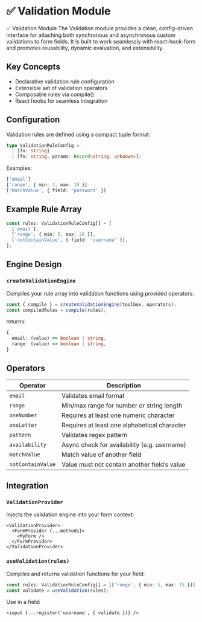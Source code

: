 # ✅ Validation Module
✅ Validation Module
The Validation module provides a clean, config-driven interface for attaching both synchronous and asynchronous custom validations to form fields. It is built to work seamlessly with react-hook-form and promotes reusability, dynamic evaluation, and extensibility.

## Key Concepts
* Declarative validation rule configuration
* Extensible set of validation operators
* Composable rules via compile()
* React hooks for seamless integration

## Configuration
Validation rules are defined using a compact tuple format:
```ts
type ValidationRuleConfig =
  | [fn: string]
  | [fn: string, params: Record<string, unknown>];
```
Examples:
```ts
['email']
['range', { min: 3, max: 10 }]
['matchValue', { field: 'password' }]
```

## Example Rule Array
```ts
const rules: ValidationRuleConfig[] = [
  ['email'],
  ['range', { min: 5, max: 20 }],
  ['notContainValue', { field: 'username' }],
];
```

## Engine Design
### `createValidationEngine`
Compiles your rule array into validation functions using provided operators:
```ts
const { compile } = createValidationEngine(toolbox, operators);
const compiledRules = compile(rules);
```
returns:
```ts
{
  email: (value) => boolean | string,
  range: (value) => boolean | string,
}
```

## Operators
| Operator          | Description                                  |
| ----------------- | -------------------------------------------- |
| `email`           | Validates email format                       |
| `range`           | Min/max range for number or string length    |
| `oneNumber`       | Requires at least one numeric character      |
| `oneLetter`       | Requires at least one alphabetical character |
| `pattern`         | Validates regex pattern                      |
| `availability`    | Async check for availability (e.g. username) |
| `matchValue`      | Match value of another field                 |
| `notContainValue` | Value must not contain another field’s value |

## Integration
### `ValidationProvider`
Injects the validation engine into your form context:
```tsx
<ValidationProvider>
  <FormProvider {...methods}>
    <MyForm />
  </FormProvider>
</ValidationProvider>
```

### `useValidation(rules)`
Compiles and returns validation functions for your field:
```ts
const rules: ValidationRuleConfig[] = [['range', { min: 5, max: 15 }]];
const validate = useValidation(rules);
```
Use in a field:
```tsx
<input {...register('username', { validate })} />
```